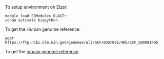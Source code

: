 To setup environment on Elzar:
```
module load EBModules BLAST+
conda activate biopython
```

To get the Human genome reference:
```
wget https://ftp.ncbi.nlm.nih.gov/genomes/all/GCF/000/001/405/GCF_000001405.40_GRCh38.p14/GCF_000001405.40_GRCh38.p14_genomic.fna.gz
```

To get the [mouse genome reference](https://www.ncbi.nlm.nih.gov/datasets/genome/GCF_000001635.27/)